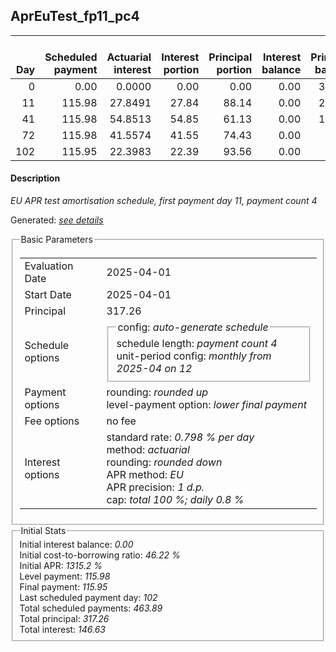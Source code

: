 <h2>AprEuTest_fp11_pc4</h2>
<table>
    <thead style="vertical-align: bottom;">
        <th style="text-align: right;">Day</th>
        <th style="text-align: right;">Scheduled payment</th>
        <th style="text-align: right;">Actuarial interest</th>
        <th style="text-align: right;">Interest portion</th>
        <th style="text-align: right;">Principal portion</th>
        <th style="text-align: right;">Interest balance</th>
        <th style="text-align: right;">Principal balance</th>
        <th style="text-align: right;">Total actuarial interest</th>
        <th style="text-align: right;">Total interest</th>
        <th style="text-align: right;">Total principal</th>
    </thead>
    <tr style="text-align: right;">
        <td class="ci00">0</td>
        <td class="ci01" style="white-space: nowrap;">0.00</td>
        <td class="ci02">0.0000</td>
        <td class="ci03">0.00</td>
        <td class="ci04">0.00</td>
        <td class="ci05">0.00</td>
        <td class="ci06">317.26</td>
        <td class="ci07">0.0000</td>
        <td class="ci08">0.00</td>
        <td class="ci09">0.00</td>
    </tr>
    <tr style="text-align: right;">
        <td class="ci00">11</td>
        <td class="ci01" style="white-space: nowrap;">115.98</td>
        <td class="ci02">27.8491</td>
        <td class="ci03">27.84</td>
        <td class="ci04">88.14</td>
        <td class="ci05">0.00</td>
        <td class="ci06">229.12</td>
        <td class="ci07">27.8491</td>
        <td class="ci08">27.84</td>
        <td class="ci09">88.14</td>
    </tr>
    <tr style="text-align: right;">
        <td class="ci00">41</td>
        <td class="ci01" style="white-space: nowrap;">115.98</td>
        <td class="ci02">54.8513</td>
        <td class="ci03">54.85</td>
        <td class="ci04">61.13</td>
        <td class="ci05">0.00</td>
        <td class="ci06">167.99</td>
        <td class="ci07">82.7004</td>
        <td class="ci08">82.69</td>
        <td class="ci09">149.27</td>
    </tr>
    <tr style="text-align: right;">
        <td class="ci00">72</td>
        <td class="ci01" style="white-space: nowrap;">115.98</td>
        <td class="ci02">41.5574</td>
        <td class="ci03">41.55</td>
        <td class="ci04">74.43</td>
        <td class="ci05">0.00</td>
        <td class="ci06">93.56</td>
        <td class="ci07">124.2578</td>
        <td class="ci08">124.24</td>
        <td class="ci09">223.70</td>
    </tr>
    <tr style="text-align: right;">
        <td class="ci00">102</td>
        <td class="ci01" style="white-space: nowrap;">115.95</td>
        <td class="ci02">22.3983</td>
        <td class="ci03">22.39</td>
        <td class="ci04">93.56</td>
        <td class="ci05">0.00</td>
        <td class="ci06">0.00</td>
        <td class="ci07">146.6560</td>
        <td class="ci08">146.63</td>
        <td class="ci09">317.26</td>
    </tr>
</table>
<h4>Description</h4>
<p><i>EU APR test amortisation schedule, first payment day 11, payment count 4</i></p>
<p>Generated: <i><a href="../GeneratedDate.html">see details</a></i></p>
<fieldset><legend>Basic Parameters</legend>
<table>
    <tr>
        <td>Evaluation Date</td>
        <td>2025-04-01</td>
    </tr>
    <tr>
        <td>Start Date</td>
        <td>2025-04-01</td>
    </tr>
    <tr>
        <td>Principal</td>
        <td>317.26</td>
    </tr>
    <tr>
        <td>Schedule options</td>
        <td>
            <fieldset>
                <legend>config: <i>auto-generate schedule</i></legend>
                <div>schedule length: <i><i>payment count</i> 4</i></div>
                <div>unit-period config: <i>monthly from 2025-04 on 12</i></div>
            </fieldset>
        </td>
    </tr>
    <tr>
        <td>Payment options</td>
        <td>
            <div>
                <div>rounding: <i>rounded up</i></div>
                <div>level-payment option: <i>lower&nbsp;final&nbsp;payment</i></div>
            </div>
        </td>
    </tr>
    <tr>
        <td>Fee options</td>
        <td>no fee
        </td>
    </tr>
    <tr>
        <td>Interest options</td>
        <td>
            <div>
                <div>standard rate: <i>0.798 % per day</i></div>
                <div>method: <i>actuarial</i></div>
                <div>rounding: <i>rounded down</i></div>
                <div>APR method: <i>EU</i></div>
                <div>APR precision: <i>1 d.p.</i></div>
                <div>cap: <i>total 100 %; daily 0.8 %</div>
            </div>
        </td>
    </tr>
</table></fieldset>
<fieldset><legend>Initial Stats</legend>
<div>
    <div>Initial interest balance: <i>0.00</i></div>
    <div>Initial cost-to-borrowing ratio: <i>46.22 %</i></div>
    <div>Initial APR: <i>1315.2 %</i></div>
    <div>Level payment: <i>115.98</i></div>
    <div>Final payment: <i>115.95</i></div>
    <div>Last scheduled payment day: <i>102</i></div>
    <div>Total scheduled payments: <i>463.89</i></div>
    <div>Total principal: <i>317.26</i></div>
    <div>Total interest: <i>146.63</i></div>
</div></fieldset>